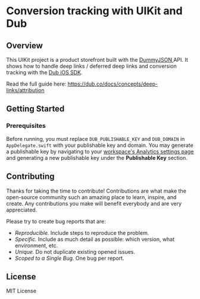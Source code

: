 # Conversion tracking with UIKit and Dub

## Overview

This UIKit project is a product storefront built with the [DummyJSON
](https://dummyjson.com/) API. It shows how to handle deep links / deferred deep links 
and conversion tracking with the [Dub iOS SDK](https://dub.co/docs/sdks/client-side-mobile/installation-guides/swift).

Read the full guide here: https://dub.co/docs/concepts/deep-links/attribution

## Getting Started

### Prerequisites

Before running, you must replace `DUB_PUBLISHABLE_KEY` and `DUB_DOMAIN` in `AppDelegate.swift` with your publishable key and domain. You may generate a publishable key by navigating to your [workspace's Analytics settings page](https://app.dub.co/settings/analytics) and generating a new publishable key under the **Publishable Key** section.

## Contributing

Thanks for taking the time to contribute! Contributions are what make the open-source community such an amazing place to learn, inspire, and create. Any contributions you make will benefit everybody and are very appreciated.

Please try to create bug reports that are:

- _Reproducible._ Include steps to reproduce the problem.
- _Specific._ Include as much detail as possible: which version, what environment, etc.
- _Unique._ Do not duplicate existing opened issues.
- _Scoped to a Single Bug._ One bug per report.

## License

MIT License
